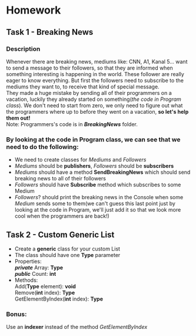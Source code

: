 # Homework

## Task 1 - Breaking News

### Description
Whenever there are breaking news, mediums like: CNN, A1, Kanal 5... want to send a message to their followers, so that they are informed when something interesting is happening in the world. These follower are really eager to know everything. 
But first the followers need to subscribe to the mediums they want to, to receive that kind of special message. <br />
They made a huge mistake by sending all of their programmers on a vacation, luckily they already started on something(*the code in Program class*). We don't need to start from zero, we only need to figure out what the programmers where up to before they went on a vacation, **so let's help them out!** <br />
Note: Programmers's code is in ***BreakingNews*** folder.

### By looking at the code in Program class, we can see that we need to do the following:
* We need to create classes for *Mediums* and *Followers*
* *Mediums* should be **publishers**, *Followers* should be **subscribers**
* *Mediums* should have a method **SendBreakingNews** which should send breaking news to all of their followers
* *Followers* should have **Subscribe** method which subscribes to some Medium
* *Followers*? should print the breaking news in the Console when some *Medium* sends some to them(we can't guess this last point just by looking at the code in Program, we'll just add it so that we look more cool when the programmers are back!)

## Task 2 - Custom Generic List
* Create a **generic** class for your custom List 
* The class should have one **Type** parameter
* Properties: <br />
  ***private*** Array: **Type** <br />
  ***public*** Count: **int** <br />
* Methods: <br />
  Add(**Type** element): **void** <br />
  Remove(**int** index): **Type** <br />
  GetElementByIndex(**int** index): **Type** <br />

### Bonus:
Use an **indexer** instead of the method *GetElementByIndex*